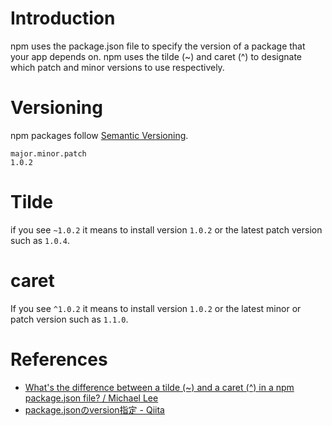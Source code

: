 # Introduction
npm uses the package.json file to specify the version of a package that your app depends on.
npm uses the tilde (~) and caret (^) to designate which patch and minor versions to use respectively.

# Versioning 
npm packages follow [Semantic Versioning](https://semver.org/).

```
major.minor.patch
1.0.2
```

# Tilde
 if you see `~1.0.2` it means to install version `1.0.2` or the latest patch version such as `1.0.4`. 

# caret
If you see `^1.0.2` it means to install version `1.0.2` or the latest minor or patch version such as `1.1.0`.

# References
- [What's the difference between a tilde (~) and a caret (^) in a npm package.json file? / Michael Lee](https://michaelsoolee.com/npm-package-tilde-caret/)
- [package.jsonのversion指定 - Qiita](https://qiita.com/chihiro/items/5826678bc9287fb57a28)
